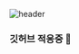 ![header](https://capsule-render.vercel.app/api?type=waving&text=Druids&nbsp;Developer&fontSize=40&fontAlign=25&fontColor=d6ace6&animation=fadeIn&height=170&fontAlignY=35color=timeGradient)
### 깃허브 적응중 👋

<!--
**SeungYeon04/SeungYeon04** is a ✨ _special_ ✨ repository because its `README.md` (this file) appears on your GitHub profile.

Here are some ideas to get you started:

- 🔭 I’m currently working on ...
- 🌱 I’m currently learning ...
- 👯 I’m looking to collaborate on ...
- 🤔 I’m looking for help with ...
- 💬 Ask me about ...
- 📫 How to reach me: ...
- 😄 Pronouns: ...
- ⚡ Fun fact: ...
-->
